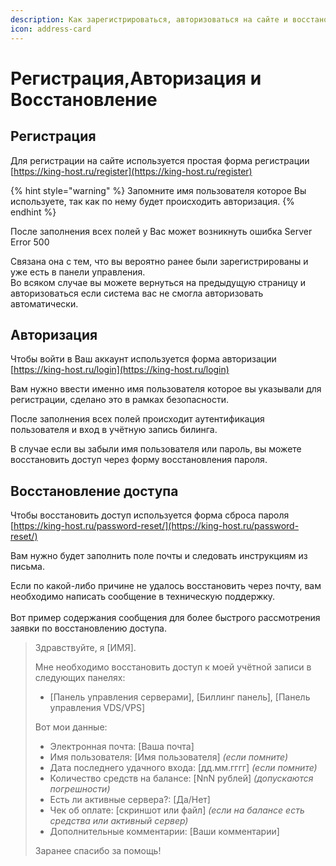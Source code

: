 ```yaml
---
description: Как зарегистрироваться, авторизоваться на сайте и восстановить доступ.
icon: address-card
---
```


# Регистрация,Авторизация и Восстановление

## Регистрация

Для регистрации на сайте используется простая форма регистрации [https://king-host.ru/register](https://king-host.ru/register)

{% hint style="warning" %}
Запомните имя пользователя которое Вы используете, так как по нему будет происходить авторизация.
{% endhint %}

После заполнения всех полей у Вас может возникнуть ошибка Server Error 500

Связана она с тем, что вы вероятно ранее были зарегистрированы и уже есть в панели управления.\
Во всяком случае вы можете вернуться на предыдущую страницу и авторизоваться если система вас не смогла авторизовать автоматически.



## Авторизация

Чтобы войти в Ваш аккаунт используется форма авторизации [https://king-host.ru/login](https://king-host.ru/login)

Вам нужно ввести именно имя пользователя которое вы указывали для регистрации, сделано это в рамках безопасности.&#x20;

После заполнения всех полей происходит аутентификация пользователя и вход в учётную запись билинга.

В случае если вы забыли имя пользователя или пароль, вы можете восстановить доступ через форму восстановления пароля.



## Восстановление доступа

Чтобы восстановить доступ используется форма сброса пароля [https://king-host.ru/password-reset/](https://king-host.ru/password-reset/)

Вам нужно будет заполнить поле почты и следовать инструкциям из письма.

Если по какой-либо причине не удалось восстановить через почту, вам необходимо написать сообщение в техническую поддержку.\
\
Вот пример содержания сообщения для более быстрого рассмотрения заявки по восстановлению доступа.

> Здравствуйте, я \[ИМЯ].
>
> Мне необходимо восстановить доступ к моей учётной записи в следующих панелях:
>
> * \[Панель управления серверами], \[Биллинг панель], \[Панель управления VDS/VPS]
>
> Вот мои данные:
>
> * Электронная почта: \[Ваша почта]
> * Имя пользователя: \[Имя пользователя] _(если помните)_
> * Дата последнего удачного входа: \[дд.мм.гггг] _(если помните)_
> * Количество средств на балансе: \[NnN рублей] _(допускаются погрешности)_
> * Есть ли активные сервера?: \[Да/Нет]
> * Чек об оплате: \[скриншот или файл] _(если на балансе есть средства или активный сервер)_
> * Дополнительные комментарии: \[Ваши комментарии]
>
> Заранее спасибо за помощь!


